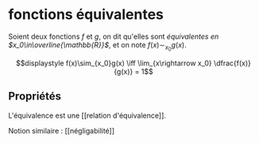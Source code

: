 # fonctions équivalentes
Soient deux fonctions $f$ et $g$, on dit qu'elles sont _équivalentes en $x_0\in\overline{\mathbb{R}}$_, et on note $f(x)\sim_{x_0}g(x)$.

$$displaystyle f(x)\sim_{x_0}g(x) \iff \lim_{x\rightarrow x_0} \dfrac{f(x)}{g(x)} = 1$$
## Propriétés
L'équivalence est une [[relation d'équivalence]].


Notion similaire : [[négligabilité]]

